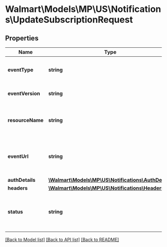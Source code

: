 # Walmart\Models\MP\US\Notifications\UpdateSubscriptionRequest

## Properties

Name | Type | Description | Notes
------------ | ------------- | ------------- | -------------
**eventType** | **string** | Event that is subscribed for notifications. | [optional]
**eventVersion** | **string** | Version of the specific event type | [optional]
**resourceName** | **string** | Delegated access scope that event type is mapped to. | [optional]
**eventUrl** | **string** | Destination URL where notification will be received by seller | [optional]
**authDetails** | [**\Walmart\Models\MP\US\Notifications\AuthDetails**](AuthDetails.md) |  | [optional]
**headers** | [**\Walmart\Models\MP\US\Notifications\Headers**](Headers.md) |  | [optional]
**status** | **string** | Status of the subscription. Allowed values are ACTIVE or INACTIVE | [optional]


[[Back to Model list]](./) [[Back to API list]](../../../../../README.md#supported-apis) [[Back to README]](../../../../../README.md)
